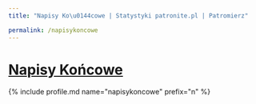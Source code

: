 ```yaml
---
title: "Napisy Ko\u0144cowe | Statystyki patronite.pl | Patromierz"

permalink: /napisykoncowe
---
```


# [Napisy Końcowe](https://patronite.pl/napisykoncowe)

{% include profile.md name="napisykoncowe" prefix="n" %}
